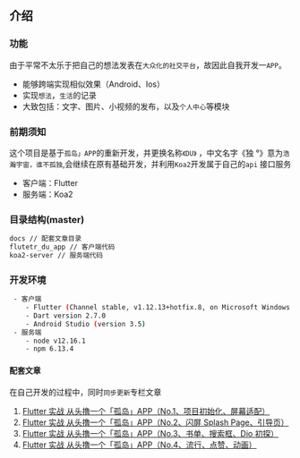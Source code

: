 ## 介绍

### 功能

由于平常不太乐于把自己的想法发表在`大众化的社交平台`，故因此自我开发一`APP`。

- 能够跨端实现相似效果（Android、Ios）
- 实现`想法`，`生活`的记录
- 大致包括：文字、图片、小视频的发布，以及`个人中心`等模块

### 前期须知

这个项目是基于`孤岛」APP`的重新开发，并更换名称`《DU》` ，中文名字《独 °》意为`浩瀚宇宙，谁不孤独`,会继续在原有基础开发，并利用`Koa2`开发属于自己的`api` 接口服务

- 客户端：Flutter
- 服务端：Koa2

### 目录结构(master)

```sh
docs // 配套文章目录
flutetr_du_app // 客户端代码
koa2-server // 服务端代码
```

### 开发环境

```sh
 - 客户端
    - Flutter (Channel stable, v1.12.13+hotfix.8, on Microsoft Windows [Version 10.0.18363.657], locale zh-CN)
    - Dart version 2.7.0
    - Android Studio (version 3.5)
 - 服务端
    - node v12.16.1
    - npm 6.13.4
```

#### 配套文章

在自己开发的过程中，同时`同步更新`专栏文章

1. [Flutter 实战 从头撸一个「孤岛」APP（No.1、项目初始化、屏幕适配）](https://juejin.im/post/5dd0142be51d453fc01e8a25)
2. [Flutter 实战 从头撸一个「孤岛」APP（No.2、闪屏 Splash Page、引导页）](https://juejin.im/post/5dd97d3fe51d45234f582cbe)
3. [Flutter 实战 从头撸一个「孤岛」APP（No.3、书单、搜索框、Dio 初探）](https://juejin.im/post/5de2b7aa5188256e913c991d)
4. [Flutter 实战 从头撸一个「孤岛」APP（No.4、流行、点赞、动画）](https://juejin.im/post/5e12943f6fb9a0482806df9d)

